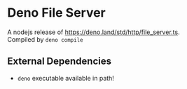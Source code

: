 # Deno File Server

A nodejs release of https://deno.land/std/http/file_server.ts.  
Compiled by `deno compile`

## External Dependencies

- `deno` executable available in path!
